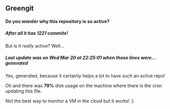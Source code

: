 ## Greengit

#### Do you wonder why this repository is so active?

##### After all it has 1221 commits!

But is it *really* active? Well...

##### Last update was on Wed Mar 20 at 22:25:01 when those lines were... generated

Yes, generated, because it certainly helps a lot to have such an active repo!

Oh and there was **79%** disk usage on the machine
where there is the cron updating this file.

Not the best way to monitor a VM in the cloud but it works! :)
